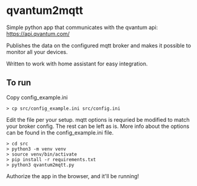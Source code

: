 # qvantum2mqtt

Simple python app that communicates with the qvantum api: https://api.qvantum.com/

Publishes the data on the configured mqtt broker and makes it possible to monitor all your devices.

Written to work with home assistant for easy integration.


## To run

Copy config_example.ini
```console
> cp src/config_example.ini src/config.ini
```

Edit the file per your setup. mqtt options is requried be modified to match your broker config. The rest can be left as is. More info about the options can be found in the config_example.ini file.

```console
> cd src
> python3 -m venv venv
> source venv/bin/activate
> pip install -r requirements.txt
> python3 qvantum2mqtt.py
```

Authorize the app in the browser, and it'll be running!

